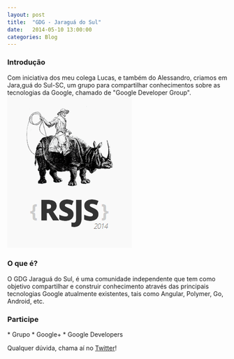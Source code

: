 ```yaml
---
layout: post
title:  "GDG - Jaraguá do Sul"
date:   2014-05-10 13:00:00
categories: Blog
---
```


<h3>Introdução</h3>
Com iniciativa dos meu colega Lucas, e também do Alessandro, criamos em Jara,guá do Sul-SC, um grupo para compartilhar conhecimentos sobre as tecnologias da Google, chamado de "Google Developer Group".

<img src="/img/posts/riograndejs.png" />

<h3>O que é?</h3>
O GDG Jaraguá do Sul, é uma comunidade independente que tem como objetivo compartilhar e construir conhecimento através das principais tecnologias Google atualmente existentes, tais como Angular, Polymer, Go, Android, etc.

<h3>Participe</h3>
* Grupo
* Google+
* Google Developers

Qualquer dúvida, chama aí no <a href="https://twitter.com/FRonchii" target="blank">Twitter</a>!
